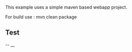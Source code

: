 This example uses a simple maven based webapp project.

For build use : mvn clean package

Test
--
--
__
